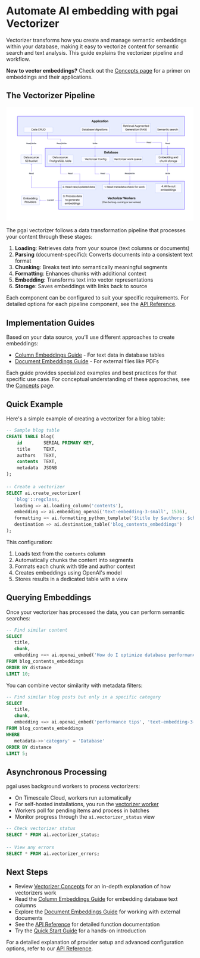 # Automate AI embedding with pgai Vectorizer

Vectorizer transforms how you create and manage semantic embeddings within your database, making it easy to vectorize content for semantic search and text analysis. This guide explains the vectorizer pipeline and workflow.

**New to vector embeddings?** Check out the [Concepts page](concepts.md) for a primer on embeddings and their applications.

## The Vectorizer Pipeline

![Vectorizer Architecture](/docs/images/pgai_architecture.png)

The pgai vectorizer follows a data transformation pipeline that processes your content through these stages:

1. **Loading**: Retrieves data from your source (text columns or documents)
2. **Parsing** (document-specific): Converts documents into a consistent text format 
3. **Chunking**: Breaks text into semantically meaningful segments
4. **Formatting**: Enhances chunks with additional context
5. **Embedding**: Transforms text into vector representations
6. **Storage**: Saves embeddings with links back to source

Each component can be configured to suit your specific requirements. For detailed options for each pipeline component, see the [API Reference](api-reference.md).

## Implementation Guides

Based on your data source, you'll use different approaches to create embeddings:

- [Column Embeddings Guide](column-embeddings.md) - For text data in database tables
- [Document Embeddings Guide](document-embeddings.md) - For external files like PDFs

Each guide provides specialized examples and best practices for that specific use case. For conceptual understanding of these approaches, see the [Concepts](concepts.md) page.

## Quick Example

Here's a simple example of creating a vectorizer for a blog table:

```sql
-- Sample blog table
CREATE TABLE blog(
    id        SERIAL PRIMARY KEY,
    title     TEXT,
    authors   TEXT,
    contents  TEXT,
    metadata  JSONB 
);

-- Create a vectorizer
SELECT ai.create_vectorizer( 
   'blog'::regclass,
   loading => ai.loading_column('contents'),
   embedding => ai.embedding_openai('text-embedding-3-small', 1536),
   formatting => ai.formatting_python_template('$title by $authors: $chunk'),
   destination => ai.destination_table('blog_contents_embeddings')
);
```

This configuration:
1. Loads text from the `contents` column
2. Automatically chunks the content into segments
3. Formats each chunk with title and author context
4. Creates embeddings using OpenAI's model
5. Stores results in a dedicated table with a view

## Querying Embeddings

Once your vectorizer has processed the data, you can perform semantic searches:

```sql
-- Find similar content
SELECT 
   title,
   chunk,
   embedding <=> ai.openai_embed('How do I optimize database performance?', 'text-embedding-3-small') as distance
FROM blog_contents_embeddings
ORDER BY distance
LIMIT 10;
```

You can combine vector similarity with metadata filters:

```sql
-- Find similar blog posts but only in a specific category
SELECT
   title,
   chunk,
   embedding <=> ai.openai_embed('performance tips', 'text-embedding-3-small') as distance
FROM blog_contents_embeddings
WHERE
   metadata->>'category' = 'Database'
ORDER BY distance
LIMIT 5;
```

## Asynchronous Processing

pgai uses background workers to process vectorizers:

- On Timescale Cloud, workers run automatically
- For self-hosted installations, you run the [vectorizer worker](/docs/vectorizer/worker.md)
- Workers poll for pending items and process in batches
- Monitor progress through the `ai.vectorizer_status` view

```sql
-- Check vectorizer status
SELECT * FROM ai.vectorizer_status;

-- View any errors
SELECT * FROM ai.vectorizer_errors;
```

## Next Steps

- Review [Vectorizer Concepts](concepts.md) for an in-depth explanation of how vectorizers work
- Read the [Column Embeddings Guide](column-embeddings.md) for embedding database text columns
- Explore the [Document Embeddings Guide](document-embeddings.md) for working with external documents
- See the [API Reference](api-reference.md) for detailed function documentation
- Try the [Quick Start Guide](quick-start.md) for a hands-on introduction

For a detailed explanation of provider setup and advanced configuration options, refer to our [API Reference](api-reference.md).
